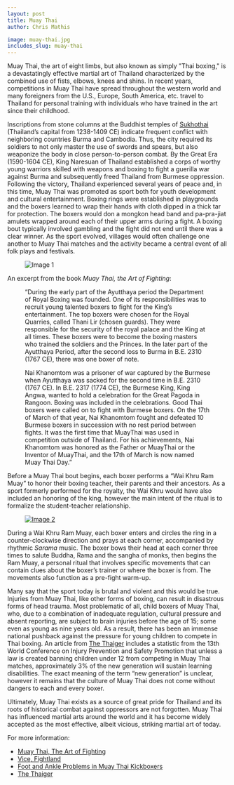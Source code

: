 ```yaml
---
layout: post
title: Muay Thai
author: Chris Mathis

image: muay-thai.jpg
includes_slug: muay-thai
---
```


Muay Thai, the art of eight limbs, but also known as simply "Thai boxing," is a devastatingly effective martial art of Thailand characterized by the combined use of fists, elbows, knees and shins. In recent years, competitions in Muay Thai have spread throughout the western world and many foreigners from the U.S., Europe, South America, etc. travel to Thailand for personal training with individuals who have trained in the art since their childhood.

Inscriptions from stone columns at the Buddhist temples of [Sukhothai](livesafely.org/main/wp-content/uploads/MuayThai-book.pdf) (Thailand’s capital from 1238-1409 CE) indicate frequent conflict with neighboring countries Burma and Cambodia. Thus, the city required its soldiers to not only master the use of swords and spears, but also weaponize the body in close person-to-person combat. By the Great Era (1590-1604 CE), King Naresuan of Thailand established a corps of worthy young warriors skilled with weapons and boxing to fight a guerilla war against Burma and subsequently freed Thailand from Burmese oppression. Following the victory, Thailand experienced several years of peace and, in this time, Muay Thai was promoted as sport both for youth development and cultural entertainment. Boxing rings were established in playgrounds and the boxers learned to wrap their hands with cloth dipped in a thick tar for protection. The boxers would don a mongkon head band and pa-pra-jiat amulets wrapped around each of their upper arms during a fight. A boxing bout typically involved gambling and the fight did not end until there was a clear winner. As the sport evolved, villages would often challenge one another to Muay Thai matches and the activity became a central event of all folk plays and festivals.

<figure>
    <img src="{{ site.baseurl }}/assets/posts/{{ page.includes_slug }}/pic 1.jpg" alt="Image 1" />
</figure>

An excerpt from the book *Muay Thai, the Art of Fighting*:

<figure><figcaption><p>“During the early part of the Ayutthaya period the Department of Royal Boxing was founded. One of its responsibilities was to recruit young talented boxers to fight for the King’s entertainment. The top boxers were chosen for the Royal Quarries, called Thani Lir (chosen guards). They were responsible for the security of the royal palace and the King at all times. These boxers were to become the boxing masters who trained the soldiers and the Princes. In the later part of the Ayutthaya Period, after the second loss to Burma in B.E. 2310 (1767 CE), there was one boxer of note.</p>
<p>Nai Khanomtom was a prisoner of war captured by the Burmese when Ayutthaya was sacked for the second time in B.E. 2310 (1767 CE). In B.E. 2317 (1774 CE), the Burmese King, King Angwa, wanted to hold a celebration for the Great Pagoda in Rangoon. Boxing was included in the celebrations. Good Thai boxers were called on to fight with Burmese boxers. On the 17th of March of that year, Nai Khanomtom fought and defeated 10 Burmese boxers in succession with no rest period between fights. It was the first time that MuayThai was used in competition outside of Thailand. For his achievements, Nai Khanomtom was honored as the Father or MuayThai or the Inventor of MuayThai, and the 17th of March is now named Muay Thai Day.”</p>
</figcaption></figure>

Before a Muay Thai bout begins, each boxer performs a “Wai Khru Ram Muay” to honor their boxing teacher, their parents and their ancestors. As a sport formerly performed for the royalty, the Wai Khru would have also included an honoring of the king, however the main intent of the ritual is to formalize the student-teacher relationship.

<figure>
    <a href="https://www.youtube.com/watch?v=5bjvCp6u2H4"><img src="{{ site.baseurl }}/assets/posts/{{ page.includes_slug }}/pic 2.jpg" alt="Image 2" /></a>
</figure>

During a Wai Khru Ram Muay, each boxer enters and circles the ring in a counter-clockwise direction and prays at each corner, accompanied by rhythmic *Sarama* music. The boxer bows their head at each corner three times to salute Buddha, Rama and the sangha of monks, then begins the Ram Muay, a personal ritual that involves specific movements that can contain clues about the boxer’s trainer or where the boxer is from. The movements also function as a pre-fight warm-up.

Many say that the sport today is brutal and violent and this would be true. Injuries from Muay Thai, like other forms of boxing, can result in disastrous forms of head trauma. Most problematic of all, child boxers of Muay Thai, who, due to a combination of inadequate regulation, cultural pressure and absent reporting, are subject to brain injuries before the age of 15; some even as young as nine years old. As a result, there has been an immense national pushback against the pressure for young children to compete in Thai boxing. An article from [The Thaiger](https://thethaiger.com/news/national/the-worst-type-of-child-abuse-doctors-call-on-ban-for-underage-boxing) includes a statistic from the 13th World Conference on Injury Prevention and Safety Promotion that unless a law is created banning children under 12 from competing in Muay Thai matches, approximately 3% of the new generation will sustain learning disabilities. The exact meaning of the term “new generation” is unclear, however it remains that the culture of Muay Thai does not come without dangers to each and every boxer.

Ultimately, Muay Thai exists as a source of great pride for Thailand and its roots of historical combat against oppressors are not forgotten. Muay Thai has influenced martial arts around the world and it has become widely accepted as the most effective, albeit vicious, striking martial art of today.

For more information:
*   [Muay Thai, The Art of Fighting](http://livesafely.org/main/wp-content/uploads/MuayThai-book.pdf)
*   [Vice, Fightland](http://fightland.vice.com/blog/muay-thai-photographing-the-roots-and-culture-of-thailands-greatest-tradition)
*   [Foot and Ankle Problems in Muay Thai Kickboxers](http://cienciadotreinamento.com.br/wp-content/uploads/2017/10/FOOT-AND-ANKLE-PROBLEMS-IN-MUAY-THAI-KICKBOXERS.pdf)
*   [The Thaiger](https://thethaiger.com/news/national/the-worst-type-of-child-abuse-doctors-call-on-ban-for-underage-boxing)
